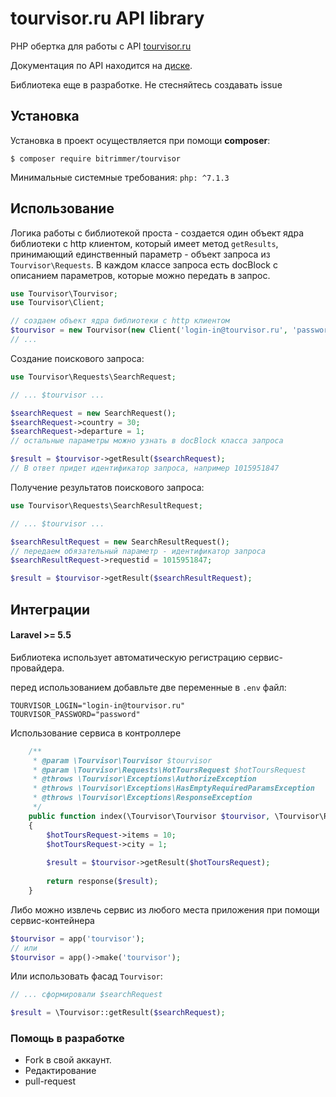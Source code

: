 # tourvisor.ru API library

PHP обертка для работы с API [tourvisor.ru](https://tourvisor.ru "tourvisor.ru")

Документация по API находится на [диске](https://drive.google.com/drive/folders/0B1Lc2hczO1lCZ2VPNlpVcGItZXc "диске"). 

Библиотека еще в разработке. Не стесняйтесь создавать issue

## Установка
Установка в проект осуществляется при помощи **composer**: 

`$ composer require bitrimmer/tourvisor`

Минимальные системные требования:
`php: ^7.1.3`

## Использование

Логика работы с библиотекой проста - создается один объект ядра библиотеки с http клиентом, который имеет метод `getResults`, принимающий единственный параметр - объект запроса из `Tourvisor\Requests`. В каждом классе запроса есть docBlock с описанием параметров, которые можно передать в запрос.

```php
use Tourvisor\Tourvisor;
use Tourvisor\Client;

// создаем объект ядра библиотеки с http клиентом
$tourvisor = new Tourvisor(new Client('login-in@tourvisor.ru', 'password'));
// ...
```

Создание поискового запроса:
```php
use Tourvisor\Requests\SearchRequest;

// ... $tourvisor ...

$searchRequest = new SearchRequest();
$searchRequest->country = 30;
$searchRequest->departure = 1;
// остальные параметры можно узнать в docBlock класса запроса

$result = $tourvisor->getResult($searchRequest); 
// В ответ придет идентификатор запроса, например 1015951847
```

Получение результатов поискового запроса:
```php
use Tourvisor\Requests\SearchResultRequest;

// ... $tourvisor ...

$searchResultRequest = new SearchResultRequest();
// передаем обязательный параметр - идентификатор запроса
$searchResultRequest->requestid = 1015951847;

$result = $tourvisor->getResult($searchResultRequest);
```

## Интеграции
#### Laravel >= 5.5
Библиотека использует автоматическую регистрацию сервис-провайдера.

перед использованием добавльте две переменные в `.env` файл:
```
TOURVISOR_LOGIN="login-in@tourvisor.ru"
TOURVISOR_PASSWORD="password"
```

Использование сервиса в контроллере
```php
    /**
     * @param \Tourvisor\Tourvisor $tourvisor
     * @param \Tourvisor\Requests\HotToursRequest $hotToursRequest
     * @throws \Tourvisor\Exceptions\AuthorizeException
     * @throws \Tourvisor\Exceptions\HasEmptyRequiredParamsException
     * @throws \Tourvisor\Exceptions\ResponseException
     */
    public function index(\Tourvisor\Tourvisor $tourvisor, \Tourvisor\Requests\HotToursRequest $hotToursRequest)
    {
        $hotToursRequest->items = 10;
        $hotToursRequest->city = 1;
        
        $result = $tourvisor->getResult($hotToursRequest);
        
        return response($result);
    }
```
Либо можно извлечь сервис из любого места приложения при помощи сервис-контейнера
```php
$tourvisor = app('tourvisor');
// или
$tourvisor = app()->make('tourvisor');
```
Или использовать фасад `Tourvisor`:
```php
// ... сформировали $searchRequest

$result = \Tourvisor::getResult($searchRequest);
```

### Помощь в разработке
- Fork в свой аккаунт.
- Редактирование
- pull-request